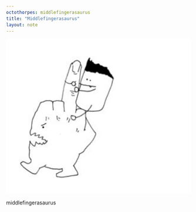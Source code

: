 ```yaml
---
octothorpes: middlefingerasaurus
title: "Middlefingerasaurus"
layout: note
---
```

![The Middlefingerasaurus](/assets/notes/middlefingerasaurus.png.png)

<octo-thorpe>middlefingerasaurus</octo-thorpe>
